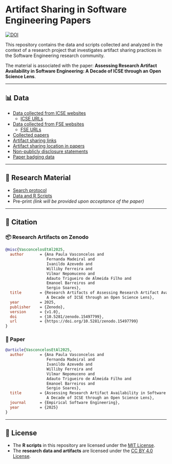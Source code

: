 # Artifact Sharing in Software Engineering Papers

[![DOI](https://zenodo.org/badge/DOI/10.5281/zenodo.15497799.svg)](https://doi.org/10.5281/zenodo.15497799)

This repository contains the data and scripts collected and analyzed in the context of a research project that investigates artifact sharing practices in the Software Engineering research community.

The material is associated with the paper: **Assessing Research Artifact Availability in Software Engineering: A Decade of ICSE through an Open Science Lens**.

---

## 📊 Data

- [Data collected from ICSE websites](data/ICSE_data_collected_from_websites.md)
  - [ICSE URLs](data/ICSE_websites.md)
- [Data collected from FSE websites](data/FSE_data_collected_from_websites.md)
  - [FSE URLs](data/FSE_websites.md)
- [Collected papers](data/collected_papers.md)
- [Artifact sharing links](data/artifact_sharing_links.md)
- [Artifact sharing location in papers](data/artifact-sharing-section.md)
- [Non-publicly disclosure statements](data/non-publicly-disclosure_statements.md)
- [Paper badging data](data/badging.md)

---

## 🔬 Research Material

  - [Search protocol](data/artifacts-search-protocol.md)
  - [Data and R Scripts](data/data-and-scripts.md)
  - Pre-print _(link will be provided upon acceptance of the paper)_

---

## 📄 Citation

### 📦 Research Artifacts on Zenodo

```bibtex
@misc{VasconcelosEtAl2025,
  author       = {Ana Paula Vasconcelos and
                  Fernanda Madeiral and
                  Ivanildo Azevedo and
                  Williby Ferreira and
                  Vilmar Nepomuceno and
                  Adauto Trigueiro de Almeida Filho and
                  Emanoel Barreiros and
                  Sergio Soares},
  title        = {Research Artifacts of Assessing Research Artifact Availability in Software Engineering:
                  A Decade of ICSE through an Open Science Lens},
  year         = 2025,
  publisher    = {Zenodo},
  version      = {v1.0},
  doi          = {10.5281/zenodo.15497799},
  url          = {https://doi.org/10.5281/zenodo.15497799}
}
```

### 📝 Paper

```bibtex
@article{VasconcelosEtAl2025,
  author       = {Ana Paula Vasconcelos and
                  Fernanda Madeiral and
                  Ivanildo Azevedo and
                  Williby Ferreira and
                  Vilmar Nepomuceno and
                  Adauto Trigueiro de Almeida Filho and
                  Emanoel Barreiros and
                  Sergio Soares},
  title        = {Assessing Research Artifact Availability in Software Engineering:
                  A Decade of ICSE through an Open Science Lens},
  journal      = {Empirical Software Engineering},
  year         = {2025}
}
```


---

## 📜 License

- The **R scripts** in this repository are licensed under the [MIT License](LICENSE).
- The **research data and artifacts** are licensed under the [CC BY 4.0 License](LICENSE-CC-BY-4.0).
